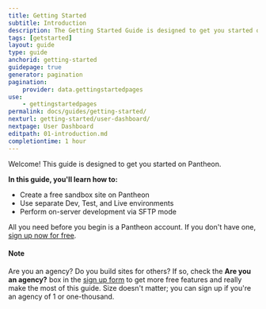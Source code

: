 ```yaml
---
title: Getting Started
subtitle: Introduction
description: The Getting Started Guide is designed to get you started on Pantheon.
tags: [getstarted]
layout: guide
type: guide
anchorid: getting-started
guidepage: true
generator: pagination
pagination:
    provider: data.gettingstartedpages
use:
    - gettingstartedpages
permalink: docs/guides/getting-started/
nexturl: getting-started/user-dashboard/
nextpage: User Dashboard
editpath: 01-introduction.md
completiontime: 1 hour
---
```

Welcome! This guide is designed to get you started on Pantheon.

**In this guide, you'll learn how to:**
- Create a free sandbox site on Pantheon
- Use separate Dev, Test, and Live environments
- Perform on-server development via SFTP mode


All you need before you begin is a Pantheon account. If you don't have one, [sign up now for free](https://pantheon.io/register).

<div class="alert alert-info">
<h4 class="info">Note</h4>
<p>Are you an agency? Do you build sites for others? If so, check the <strong>Are you an agency?</strong> box in the <a href="https://pantheon.io/register">sign up form</a> to get more free features and really make the most of this guide. Size doesn't matter; you can sign up if you're an agency of 1 or one-thousand.
</p></div>
